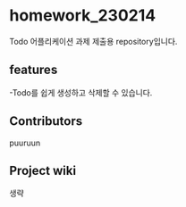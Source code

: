 # homework_230214
Todo 어플리케이션 과제 제출용 repository입니다.

## features
-Todo를 쉽게 생성하고 삭제할 수 있습니다.

## Contributors
puuruun

## Project wiki
생략
